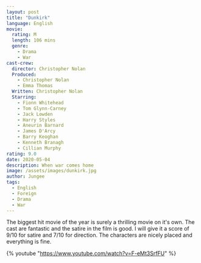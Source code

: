 ```yaml
---
layout: post
title: "Dunkirk"
language: English
movie:
  rating: M
  length: 106 mins
  genre: 
    - Drama
    - War
cast-crew:
  director: Christopher Nolan
  Produced:
    - Christopher Nolan
    - Emma Thomas
  Written: Christopher Nolan
  Starring: 
    - Fionn Whitehead
    - Tom Glynn-Carney
    - Jack Lowden
    - Harry Styles
    - Aneurin Barnard
    - James D'Arcy
    - Barry Keoghan
    - Kenneth Branagh
    - Cillian Murphy
rating: 9.0
date: 2020-05-04
description: When war comes home 
image: /assets/images/dunkirk.jpg
author: Jungee
tags:
  - English
  - Foreign
  - Drama
  - War
---
```


The biggest hit movie of the year is surely a thrilling movie on it's own. The cast are fantastic and the satire in the film is good. I will give it a score of 9/10 for satire and 7/10 for direction. The characters are nicely placed and everything is fine.

{% youtube "https://www.youtube.com/watch?v=F-eMt3SrfFU" %}